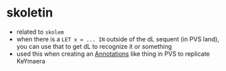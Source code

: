 # skoletin

- related to `skolem`
- when there is a `LET x = ... IN` outside of the dL sequent (in PVS land), you
can use that to get dL to recognize it or something
- used this when creating an [Annotations](../pages/Annotations.md) like thing
in PVS to replicate KeYmaera
